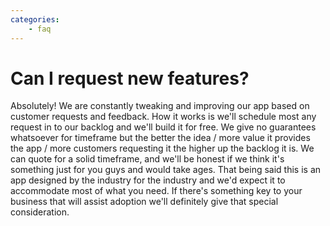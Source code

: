 ```yaml
---
categories:
	- faq
---
```

# Can I request new features?

Absolutely! We are constantly tweaking and improving our app based on
customer requests and feedback. How it works is we\'ll schedule most any
request in to our backlog and we\'ll build it for free. We give no
guarantees whatsoever for timeframe but the better the idea / more value
it provides the app / more customers requesting it the higher up the
backlog it is. We can quote for a solid timeframe, and we\'ll be honest
if we think it\'s something just for you guys and would take ages. That
being said this is an app designed by the industry for the industry and
we\'d expect it to accommodate most of what you need. If there\'s
something key to your business that will assist adoption we\'ll
definitely give that special consideration.
